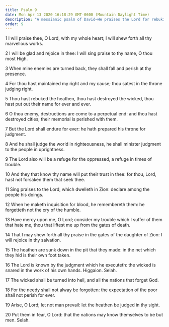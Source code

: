 ```yaml
---
title: Psalm 9
date: Mon Apr 13 2020 16:18:29 GMT-0600 (Mountain Daylight Time)
description: "A messianic psalm of David—He praises the Lord for rebuking the nations—The Lord will judge the world in righteousness—He will dwell in Zion—The wicked will be sent to hell."
order: 9
---
```


1 I will praise thee, O Lord, with my whole heart; I will shew forth all thy marvellous works.

2 I will be glad and rejoice in thee: I will sing praise to thy name, O thou most High.

3 When mine enemies are turned back, they shall fall and perish at thy presence.

4 For thou hast maintained my right and my cause; thou satest in the throne judging right.

5 Thou hast rebuked the heathen, thou hast destroyed the wicked, thou hast put out their name for ever and ever.

6 O thou enemy, destructions are come to a perpetual end: and thou hast destroyed cities; their memorial is perished with them.

7 But the Lord shall endure for ever: he hath prepared his throne for judgment.

8 And he shall judge the world in righteousness, he shall minister judgment to the people in uprightness.

9 The Lord also will be a refuge for the oppressed, a refuge in times of trouble.

10 And they that know thy name will put their trust in thee: for thou, Lord, hast not forsaken them that seek thee.

11 Sing praises to the Lord, which dwelleth in Zion: declare among the people his doings.

12 When he maketh inquisition for blood, he remembereth them: he forgetteth not the cry of the humble.

13 Have mercy upon me, O Lord; consider my trouble which I suffer of them that hate me, thou that liftest me up from the gates of death.

14 That I may shew forth all thy praise in the gates of the daughter of Zion: I will rejoice in thy salvation.

15 The heathen are sunk down in the pit that they made: in the net which they hid is their own foot taken.

16 The Lord is known by the judgment which he executeth: the wicked is snared in the work of his own hands. Higgaion. Selah.

17 The wicked shall be turned into hell, and all the nations that forget God.

18 For the needy shall not alway be forgotten: the expectation of the poor shall not perish for ever.

19 Arise, O Lord; let not man prevail: let the heathen be judged in thy sight.

20 Put them in fear, O Lord: that the nations may know themselves to be but men. Selah.
